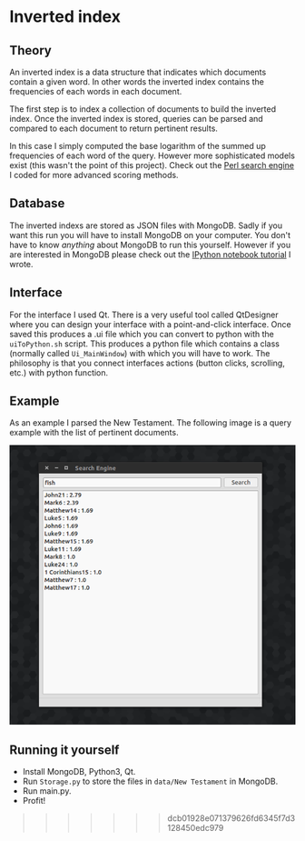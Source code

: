 # Inverted index

## Theory

An inverted index is a data structure that indicates which documents contain a given word. In other words the inverted index contains the frequencies of each words in each document.

The first step is to index a collection of documents to build the inverted index. Once the inverted index is stored, queries can be parsed and compared to each document to return pertinent results.

In this case I simply computed the base logarithm of the summed up frequencies of each word of the query. However more sophisticated models exist (this wasn't the point of this project). Check out the [Perl search engine](https://github.com/MaxHalford/Wikisid) I coded for more advanced scoring methods.

## Database

The inverted indexs are stored as JSON files with MongoDB. Sadly if you want this run you will have to install MongoDB on your computer. You don't have to know *anything* about MongoDB to run this yourself. However if you are interested in MongoDB please check out the [IPython notebook tutorial](http://maxhalford.com/resources/notebooks/genetic-algorithms) I wrote.

## Interface

For the interface I used Qt. There is a very useful tool called QtDesigner where you can design your interface with a point-and-click interface. Once saved this produces a .ui file which you can convert to python with the ``uiToPython.sh`` script. This produces a python file which contains a class (normally called ``Ui_MainWindow``) with which you will have to work. The philosophy is that you connect interfaces actions (button clicks, scrolling, etc.) with python function.

## Example

As an example I parsed the New Testament. The following image is a query example with the list of pertinent documents.

![Example](example.png)

## Running it yourself

- Install MongoDB, Python3, Qt.
- Run ``Storage.py`` to store the files in ``data/New Testament`` in MongoDB.
- Run main.py.
- Profit!
>>>>>>> dcb01928e071379626fd6345f7d3128450edc979
